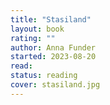 ```yaml
---
title: "Stasiland"
layout: book
rating: ""
author: Anna Funder
started: 2023-08-20
read:
status: reading
cover: stasiland.jpg
---
```

